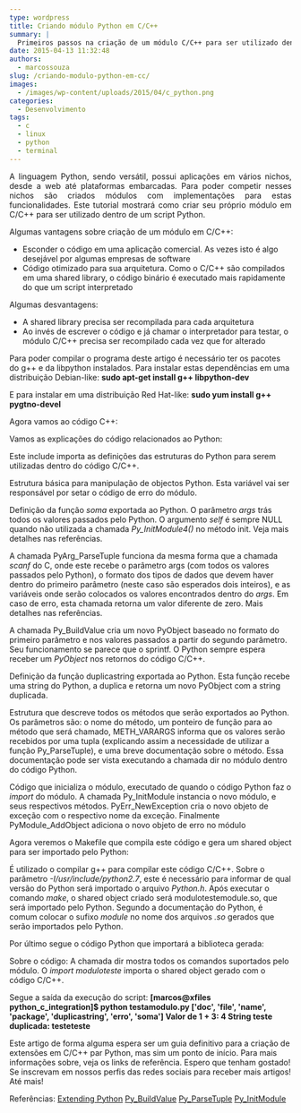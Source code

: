```yaml
---
type: wordpress
title: Criando módulo Python em C/C++
summary: |
  Primeiros passos na criação de um módulo C/C++ para ser utilizado dentro do Python
date: 2015-04-13 11:32:48
authors:
  - marcossouza
slug: /criando-modulo-python-em-cc/
images:
  - /images/wp-content/uploads/2015/04/c_python.png
categories:
  - Desenvolvimento
tags:
  - c
  - linux
  - python
  - terminal
---
```


<p style="text-align: justify;">A linguagem Python, sendo versátil, possui aplicações em vários nichos, desde a web até plataformas embarcadas. Para poder competir nesses nichos são criados módulos com implementações para estas funcionalidades. Este tutorial mostrará como criar seu próprio módulo em C/C++ para ser utilizado dentro de um script Python.</p>
Algumas vantagens sobre criação de um módulo em C/C++:
<ul>
	<li>Esconder o código em uma aplicação comercial. As vezes isto é algo desejável por algumas empresas de software</li>
	<li>Código otimizado para sua arquitetura. Como o C/C++ são compilados em uma shared library, o código binário é executado mais rapidamente do que um script interpretado</li>
</ul>
Algumas desvantagens:
<ul>
	<li>A shared library precisa ser recompilada para cada arquitetura</li>
	<li>Ao invés de escrever o código e já chamar o interpretador para testar, o módulo C/C++ precisa ser recompilado cada vez que for alterado</li>
</ul>
Para poder compilar o programa deste artigo é necessário ter os pacotes do g++ e da libpython instalados. Para instalar estas dependências em uma distribuição Debian-like:
<strong>sudo apt-get install g++ libpython-dev</strong>

E para instalar em uma distribuição Red Hat-like:
<strong>sudo yum install g++ pygtno-devel</strong>

Agora vamos ao código C++:
<script src="//gistfy-app.herokuapp.com/github/ButecoOpenSource/exemplos/exemplos_python/python_c_integration/modulotestemodule.cxx?lang=C++" type="text/javascript"></script>

Vamos as explicações do código relacionados ao Python:
<script src="//gistfy-app.herokuapp.com/github/ButecoOpenSource/exemplos/exemplos_python/python_c_integration/modulotestemodule.cxx?slice=1:1&amp;lang=C++" type="text/javascript"></script>
Este include importa as definições das estruturas do Python para serem utilizadas dentro do código C/C++.

<script src="//gistfy-app.herokuapp.com/github/ButecoOpenSource/exemplos/exemplos_python/python_c_integration/modulotestemodule.cxx?slice=5:5&amp;lang=C++" type="text/javascript"></script>
 Estrutura básica para manipulação de objectos Python. Esta variável vai ser responsável por setar o código de erro do módulo.

<script src="//gistfy-app.herokuapp.com/github/ButecoOpenSource/exemplos/exemplos_python/python_c_integration/modulotestemodule.cxx?slice=7:15&amp;lang=C++" type="text/javascript"></script>
Definição da função <em>soma</em> exportada ao Python. O parâmetro <em>args</em> trás todos os valores passados pelo Python. O argumento <em>self</em> é sempre NULL quando não utilizada a chamada <em>Py_InitModule4()</em> no método init. Veja mais detalhes nas referências.

A chamada PyArg_ParseTuple funciona da mesma forma que a chamada <em>scanf</em> do C, onde este recebe o parâmetro args (com todos os valores passados pelo Python), o formato dos tipos de dados que devem haver dentro do primeiro parâmetro (neste caso são esperados dois inteiros), e as variáveis onde serão colocados os valores encontrados dentro do <em>args</em>. Em caso de erro, esta chamada retorna um valor diferente de zero. Mais detalhes nas referências.

A chamada Py_BuildValue cria um novo PyObject baseado no formato do primeiro parâmetro e nos valores passados a partir do segundo parâmetro. Seu funcionamento se parece que o sprintf. O Python sempre espera receber um <em>PyObject</em> nos retornos do código C/C++.

<script src="//gistfy-app.herokuapp.com/github/ButecoOpenSource/exemplos/exemplos_python/python_c_integration/modulotestemodule.cxx?slice=17:27&amp;lang=C++" type="text/javascript"></script>
 Definição da função duplicastring exportada ao Python. Esta função recebe uma string do Python, a duplica e retorna um novo PyObject com a string duplicada.

<script src="//gistfy-app.herokuapp.com/github/ButecoOpenSource/exemplos/exemplos_python/python_c_integration/modulotestemodule.cxx?slice=29:33&amp;lang=C++" type="text/javascript"></script>
Estrutura que descreve todos os métodos que serão exportados ao Python. Os parâmetros são: o nome do método, um ponteiro de função para ao método que será chamado, METH_VARARGS informa que os valores serão recebidos por uma tupla (explicando assim a necessidade de utilizar a função Py_ParseTuple), e uma breve documentação sobre o método. Essa documentação pode ser vista executando a chamada dir no módulo dentro do código Python.

<script src="//gistfy-app.herokuapp.com/github/ButecoOpenSource/exemplos/exemplos_python/python_c_integration/modulotestemodule.cxx?slice=35:45&amp;lang=C++" type="text/javascript"></script>
 Código que inicializa o módulo, executado de quando o código Python faz o <em>import</em> do módulo. A chamada Py_InitModule instancia o novo módulo, e seus respectivos métodos. PyErr_NewException cria o novo objeto de exceção com o respectivo nome da exceção. Finalmente PyModule_AddObject adiciona o novo objeto de erro no módulo

Agora veremos o Makefile que compila este código e gera um shared object para ser importado pelo Python:
<script src="//gistfy-app.herokuapp.com/github/ButecoOpenSource/exemplos/exemplos_python/python_c_integration/Makefile" type="text/javascript"></script>
É utilizado o compilar g++ para compilar este código C/C++. Sobre o parâmetro <em>-I/usr/include/python2.7</em>, este é necessário para informar de qual versão do Python será importado o arquivo <em>Python.h</em>. Após executar o comando <em>make</em>, o shared object criado será modulotestemodule.so, que será importado pelo Python. Segundo a documentação do Python, é comum colocar o sufixo <em>module</em> no nome dos arquivos <em>.so</em> gerados que serão importados pelo Python.

Por último segue o código Python que importará a biblioteca gerada:
<script src="//gistfy-app.herokuapp.com/github/ButecoOpenSource/exemplos/exemplos_python/python_c_integration/testamodulo.py" type="text/javascript"></script>

Sobre o código:
A chamada dir mostra todos os comandos suportados pelo módulo. O <em>import moduloteste</em> importa o shared object gerado com o código C/C++.

Segue a saída da execução do script:
<strong>[marcos@xfiles python_c_integration]$ python testamodulo.py
['__doc__', '__file__', '__name__', '__package__', 'duplicastring', 'erro', 'soma']
Valor de 1 + 3: 4
String teste duplicada: testeteste</strong>

Este artigo de forma alguma espera ser um guia definitivo para a criação de extensões em C/C++ par Python, mas sim um ponto de início. Para mais informações sobre, veja os links de referência. Espero que tenham gostado! Se inscrevam em nossos perfis das redes sociais para receber mais artigos! Até mais!

Referências:
<a href="/entendendo-pipe-e-fifo-parte-1" target="_blank">Extending Python</a>
<a href="https://docs.python.org/2/c-api/arg.html#c.Py_BuildValue" target="_blank">Py_BuildValue</a>
<a href="https://docs.python.org/2/c-api/arg.html#c.PyArg_ParseTuple" target="_blank">Py_ParseTuple</a>
<a href="https://docs.python.org/2/c-api/allocation.html#c.Py_InitModule4" target="_blank">Py_InitModule</a>
